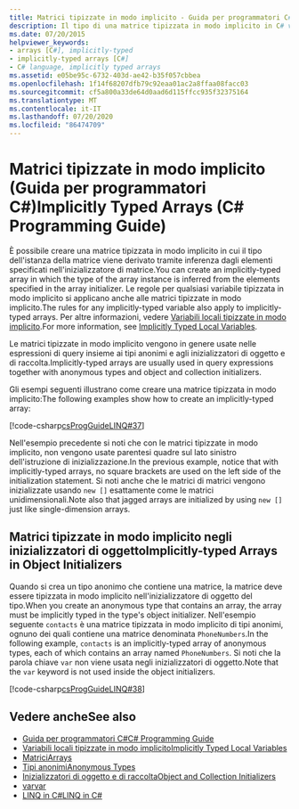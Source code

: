 ```yaml
---
title: Matrici tipizzate in modo implicito - Guida per programmatori C#
description: Il tipo di una matrice tipizzata in modo implicito in C# viene dedotto dagli elementi nell'inizializzatore di matrice. Utilizzare matrici tipizzate in modo implicito nelle espressioni di query.
ms.date: 07/20/2015
helpviewer_keywords:
- arrays [C#], implicitly-typed
- implicitly-typed arrays [C#]
- C# language, implicitly typed arrays
ms.assetid: e05be95c-6732-403d-ae42-b35f057cbbea
ms.openlocfilehash: 1f14f68207dfb79c92eaa01ac2a8ffaa08facc03
ms.sourcegitcommit: cf5a800a33de64d0aad6d115ffcc935f32375164
ms.translationtype: MT
ms.contentlocale: it-IT
ms.lasthandoff: 07/20/2020
ms.locfileid: "86474709"
---
```

# <a name="implicitly-typed-arrays-c-programming-guide"></a><span data-ttu-id="9b10d-104">Matrici tipizzate in modo implicito (Guida per programmatori C#)</span><span class="sxs-lookup"><span data-stu-id="9b10d-104">Implicitly Typed Arrays (C# Programming Guide)</span></span>

<span data-ttu-id="9b10d-105">È possibile creare una matrice tipizzata in modo implicito in cui il tipo dell'istanza della matrice viene derivato tramite inferenza dagli elementi specificati nell'inizializzatore di matrice.</span><span class="sxs-lookup"><span data-stu-id="9b10d-105">You can create an implicitly-typed array in which the type of the array instance is inferred from the elements specified in the array initializer.</span></span> <span data-ttu-id="9b10d-106">Le regole per qualsiasi variabile tipizzata in modo implicito si applicano anche alle matrici tipizzate in modo implicito.</span><span class="sxs-lookup"><span data-stu-id="9b10d-106">The rules for any implicitly-typed variable also apply to implicitly-typed arrays.</span></span> <span data-ttu-id="9b10d-107">Per altre informazioni, vedere [Variabili locali tipizzate in modo implicito](../classes-and-structs/implicitly-typed-local-variables.md).</span><span class="sxs-lookup"><span data-stu-id="9b10d-107">For more information, see [Implicitly Typed Local Variables](../classes-and-structs/implicitly-typed-local-variables.md).</span></span>

<span data-ttu-id="9b10d-108">Le matrici tipizzate in modo implicito vengono in genere usate nelle espressioni di query insieme ai tipi anonimi e agli inizializzatori di oggetto e di raccolta.</span><span class="sxs-lookup"><span data-stu-id="9b10d-108">Implicitly-typed arrays are usually used in query expressions together with anonymous types and object and collection initializers.</span></span>

<span data-ttu-id="9b10d-109">Gli esempi seguenti illustrano come creare una matrice tipizzata in modo implicito:</span><span class="sxs-lookup"><span data-stu-id="9b10d-109">The following examples show how to create an implicitly-typed array:</span></span>

[!code-csharp[csProgGuideLINQ#37](~/samples/snippets/csharp/VS_Snippets_VBCSharp/csProgGuideLINQ/CS/csRef30LangFeatures_2.cs#37)]

<span data-ttu-id="9b10d-110">Nell'esempio precedente si noti che con le matrici tipizzate in modo implicito, non vengono usate parentesi quadre sul lato sinistro dell'istruzione di inizializzazione.</span><span class="sxs-lookup"><span data-stu-id="9b10d-110">In the previous example, notice that with implicitly-typed arrays, no square brackets are used on the left side of the initialization statement.</span></span> <span data-ttu-id="9b10d-111">Si noti anche che le matrici di matrici vengono inizializzate usando `new []` esattamente come le matrici unidimensionali.</span><span class="sxs-lookup"><span data-stu-id="9b10d-111">Note also that jagged arrays are initialized by using `new []` just like single-dimension arrays.</span></span>

## <a name="implicitly-typed-arrays-in-object-initializers"></a><span data-ttu-id="9b10d-112">Matrici tipizzate in modo implicito negli inizializzatori di oggetto</span><span class="sxs-lookup"><span data-stu-id="9b10d-112">Implicitly-typed Arrays in Object Initializers</span></span>

<span data-ttu-id="9b10d-113">Quando si crea un tipo anonimo che contiene una matrice, la matrice deve essere tipizzata in modo implicito nell'inizializzatore di oggetto del tipo.</span><span class="sxs-lookup"><span data-stu-id="9b10d-113">When you create an anonymous type that contains an array, the array must be implicitly typed in the type's object initializer.</span></span> <span data-ttu-id="9b10d-114">Nell'esempio seguente `contacts` è una matrice tipizzata in modo implicito di tipi anonimi, ognuno dei quali contiene una matrice denominata `PhoneNumbers`.</span><span class="sxs-lookup"><span data-stu-id="9b10d-114">In the following example, `contacts` is an implicitly-typed array of anonymous types, each of which contains an array named `PhoneNumbers`.</span></span> <span data-ttu-id="9b10d-115">Si noti che la parola chiave `var` non viene usata negli inizializzatori di oggetto.</span><span class="sxs-lookup"><span data-stu-id="9b10d-115">Note that the `var` keyword is not used inside the object initializers.</span></span>

[!code-csharp[csProgGuideLINQ#38](~/samples/snippets/csharp/VS_Snippets_VBCSharp/csProgGuideLINQ/CS/csRef30LangFeatures_2.cs#38)]

## <a name="see-also"></a><span data-ttu-id="9b10d-116">Vedere anche</span><span class="sxs-lookup"><span data-stu-id="9b10d-116">See also</span></span>

- [<span data-ttu-id="9b10d-117">Guida per programmatori C#</span><span class="sxs-lookup"><span data-stu-id="9b10d-117">C# Programming Guide</span></span>](../index.md)
- [<span data-ttu-id="9b10d-118">Variabili locali tipizzate in modo implicito</span><span class="sxs-lookup"><span data-stu-id="9b10d-118">Implicitly Typed Local Variables</span></span>](../classes-and-structs/implicitly-typed-local-variables.md)
- [<span data-ttu-id="9b10d-119">Matrici</span><span class="sxs-lookup"><span data-stu-id="9b10d-119">Arrays</span></span>](./index.md)
- [<span data-ttu-id="9b10d-120">Tipi anonimi</span><span class="sxs-lookup"><span data-stu-id="9b10d-120">Anonymous Types</span></span>](../classes-and-structs/anonymous-types.md)
- [<span data-ttu-id="9b10d-121">Inizializzatori di oggetto e di raccolta</span><span class="sxs-lookup"><span data-stu-id="9b10d-121">Object and Collection Initializers</span></span>](../classes-and-structs/object-and-collection-initializers.md)
- [<span data-ttu-id="9b10d-122">var</span><span class="sxs-lookup"><span data-stu-id="9b10d-122">var</span></span>](../../language-reference/keywords/var.md)
- [<span data-ttu-id="9b10d-123">LINQ in C#</span><span class="sxs-lookup"><span data-stu-id="9b10d-123">LINQ in C#</span></span>](../../linq/index.md)

